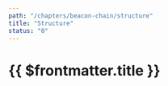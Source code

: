 ```yaml
---
path: "/chapters/beacon-chain/structure"
title: "Structure"
status: "0"
---
```


# {{ $frontmatter.title }}